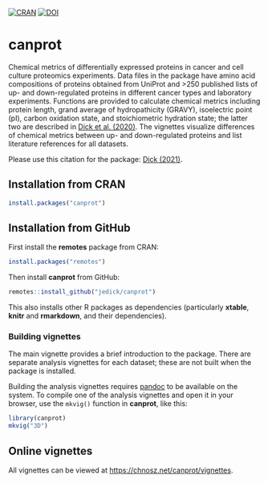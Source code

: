 <!-- badges: start -->
[![CRAN](https://img.shields.io/badge/dynamic/yaml?url=https%3A%2F%2Fcran.r-project.org%2Fweb%2Fpackages%2Fcanprot%2FDESCRIPTION&query=%24.Version&logo=r&label=CRAN&color=4bc51e)](https://cran.r-project.org/package=canprot)
[![DOI](https://zenodo.org/badge/64122601.svg)](https://zenodo.org/badge/latestdoi/64122601)
<!-- badges: end -->

# canprot

Chemical metrics of differentially expressed proteins in cancer and cell
culture proteomics experiments. Data files in the package have amino acid
compositions of proteins obtained from UniProt and >250 published lists of up-
and down-regulated proteins in different cancer types and laboratory
experiments. Functions are provided to calculate chemical metrics including
protein length, grand average of hydropathicity (GRAVY), isoelectric point
(pI), carbon oxidation state, and stoichiometric hydration state; the latter
two are described in [Dick et al.
(2020)](https://doi.org/10.5194/bg-17-6145-2020). The vignettes visualize
differences of chemical metrics between up- and down-regulated proteins and
list literature references for all datasets.

Please use this citation for the package: [Dick (2021)](https://doi.org/10.1002/cso2.1007).

## Installation from CRAN

```R
install.packages("canprot")
```

## Installation from GitHub

First install the **remotes** package from CRAN:

```R
install.packages("remotes")
```

Then install **canprot** from GitHub:

```R
remotes::install_github("jedick/canprot")
```

This also installs other R packages as dependencies (particularly **xtable**, **knitr** and **rmarkdown**, and their dependencies).

### Building vignettes

The main vignette provides a brief introduction to the package.
There are separate analysis vignettes for each dataset; these are not built when the package is installed.

Building the analysis vignettes requires [pandoc](https://pandoc.org) to be available on the system.
To compile one of the analysis vignettes and open it in your browser, use the `mkvig()` function in **canprot**, like this:
```R
library(canprot)
mkvig("3D")
```

## Online vignettes

All vignettes can be viewed at <https://chnosz.net/canprot/vignettes>.
